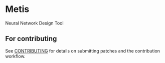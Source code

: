 # Metis

Neural Network Design Tool

## For contributing

See [CONTRIBUTING](CONTRIBUTING.md) for details on submitting patches and the contribution workflow.
